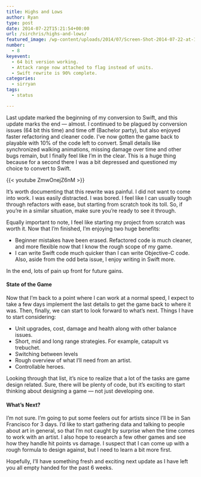```yaml
---
title: Highs and Lows
author: Ryan
type: post
date: 2014-07-22T15:21:54+00:00
url: /sirchris/highs-and-lows/
featured_image: /wp-content/uploads/2014/07/Screen-Shot-2014-07-22-at-11.20.15-AM.png
number:
  - 8
keyevent:
  - 64 bit version working.
  - Attack range now attached to flag instead of units.
  - Swift rewrite is 90% complete.
categories:
  - sirryan
tags:
  - status

---
```

Last update marked the beginning of my conversion to Swift, and this update marks the end &#8212; almost. I continued to be plagued by conversion issues (64 bit this time) and time off (Bachelor party), but also enjoyed faster refactoring and cleaner code. I&#8217;ve now gotten the game back to playable with 10% of the code left to convert. Small details like synchronized walking animations, missing damage over time and other bugs remain, but I finally feel like I&#8217;m in the clear. This is a huge thing because for a second there I was a bit depressed and questioned my choice to convert to Swift.
<!--more-->

{{< youtube ZmwOnejZ6nM >}}

It&#8217;s worth documenting that this rewrite was painful. I did not want to come into work. I was easily distracted. I was bored. I feel like I can usually tough through refactors with ease, but starting from scratch took its toll. So, if you&#8217;re in a similar situation, make sure you&#8217;re ready to see it through.

Equally important to note, I feel like starting my project from scratch was worth it. Now that I&#8217;m finished, I&#8217;m enjoying two huge benefits:

  * Beginner mistakes have been erased. Refactored code is much cleaner, and more flexible now that I know the rough scope of my game.
  * I can write Swift code much quicker than I can write Objective-C code. Also, aside from the odd beta issue, I enjoy writing in Swift more.

In the end, lots of pain up front for future gains.

#### State of the Game

Now that I&#8217;m back to a point where I can work at a normal speed, I expect to take a few days implement the last details to get the game back to where it was. Then, finally, we can start to look forward to what&#8217;s next. Things I have to start considering:

  * Unit upgrades, cost, damage and health along with other balance issues.
  * Short, mid and long range strategies. For example, catapult vs trebuchet.
  * Switching between levels
  * Rough overview of what I&#8217;ll need from an artist.
  * Controllable heroes.

Looking through that list, it&#8217;s nice to realize that a lot of the tasks are game design related. Sure, there will be plenty of code, but it&#8217;s exciting to start thinking about designing a game &#8212; not just developing one.

#### What&#8217;s Next?

I&#8217;m not sure. I&#8217;m going to put some feelers out for artists since I&#8217;ll be in San Francisco for 3 days. I&#8217;d like to start gathering data and talking to people about art in general, so that I&#8217;m not caught by surprise when the time comes to work with an artist. I also hope to research a few other games and see how they handle hit points vs damage. I suspect that I can come up with a rough formula to design against, but I need to learn a bit more first.

Hopefully, I&#8217;ll have something fresh and exciting next update as I have left you all empty handed for the past 6 weeks.